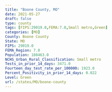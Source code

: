 ```yaml
---
title: "Boone County, MO"
date: 2021-05-27
draft: false
type: county
tags: [FIPS:29019.0,FEMA:7.0,Small metro,Green]
categories: [MO]
County: Boone County
State: MO
FIPS: 29019.0
FEMA_Region: 7.0
Population: 180463.0
NCHS_Urban_Rural_Classification: Small metro
Tests_in_prior_14_days: 3471.0
Fourteen_day_test_rate_per_100000: 1923.0
Percent_Positivity_in_prior_14_days: 0.022
Level: Green
url: /states/MO/boone-county
---
```



